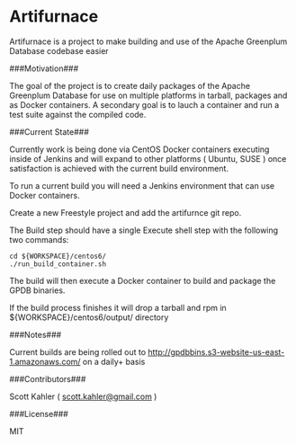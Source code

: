 Artifurnace
===========

Artifurnace is a project to make building and use of the Apache Greenplum Database codebase easier

###Motivation###

The goal of the project is to create daily packages of the Apache Greenplum Database for use on multiple platforms in tarball, packages and as Docker containers. A secondary goal is to lauch a container and run a test suite against the compiled code.

###Current State###

Currently work is being done via CentOS Docker containers executing inside of Jenkins and will expand to other platforms ( Ubuntu, SUSE ) once satisfaction is achieved with the current build environment.

To run a current build you will need a Jenkins environment that can use Docker containers.

Create a new Freestyle project and add the artifurnce git repo.

The Build step should have a single Execute shell step with the following two commands:

```
cd ${WORKSPACE}/centos6/
./run_build_container.sh
```

The build will then execute a Docker container to build and package the GPDB binaries. 

If the build process finishes it will drop a tarball and rpm in ${WORKSPACE}/centos6/output/ directory

###Notes###

Current builds are being rolled out to http://gpdbbins.s3-website-us-east-1.amazonaws.com/ on a daily+ basis

###Contributors###

Scott Kahler ( scott.kahler@gmail.com )

###License###

MIT
 
